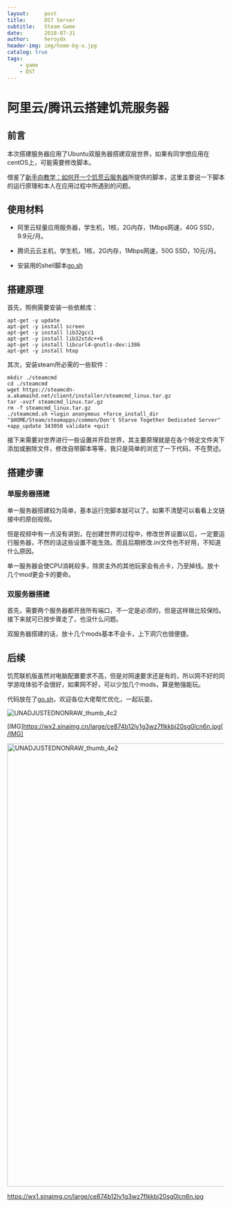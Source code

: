 ```yaml
---
layout:     post
title:      DST Server
subtitle:   Steam Game
date:       2018-07-31
author:     heroydx
header-img: img/home-bg-o.jpg
catalog: true
tags:
    - game
    - DST
---
```

# 阿里云/腾讯云搭建饥荒服务器 

## 前言

本次搭建服务器应用了Ubuntu双服务器搭建双层世界，如果有同学想应用在centOS上，可能需要修改脚本。

借鉴了[新手向教学：如何开一个饥荒云服务器](https://www.bilibili.com/video/av18548448/?p=2)所提供的脚本，这里主要说一下脚本的运行原理和本人在应用过程中所遇到的问题。

## 使用材料

- 阿里云轻量应用服务器，学生机，1核，2G内存，1Mbps网速，40G SSD，9.9元/月。 

- 腾讯云云主机，学生机，1核，2G内存，1Mbps网速，50G SSD，10元/月。

- 安装用的shell脚本[go.sh](https://github.com/heroydx/for_download/tree/master)

## 搭建原理

首先，照例需要安装一些依赖库：

    apt-get -y update
    apt-get -y install screen
    apt-get -y install lib32gcc1
	apt-get -y install lib32stdc++6
	apt-get -y install libcurl4-gnutls-dev:i386
	apt-get -y install htop

其次，安装steam所必需的一些软件：

    mkdir ./steamcmd
	cd ./steamcmd
	wget https://steamcdn-a.akamaihd.net/client/installer/steamcmd_linux.tar.gz
	tar -xvzf steamcmd_linux.tar.gz
	rm -f steamcmd_linux.tar.gz
	./steamcmd.sh +login anonymous +force_install_dir "$HOME/Steam/steamapps/common/Don't Starve Together Dedicated Server" +app_update 343050 validate +quit

接下来需要对世界进行一些设置并开启世界，其主要原理就是在各个特定文件夹下添加或删除文件，修改自带脚本等等，我只是简单的浏览了一下代码，不在赘述。

## 搭建步骤

### 单服务器搭建

单一服务器搭建较为简单，基本运行完脚本就可以了。如果不清楚可以看看上文链接中的原创视频。

但是视频中有一点没有讲到，在创建世界的过程中，修改世界设置以后，一定要运行服务器，不然的话这些设置不能生效。而且后期修改.ini文件也不好用，不知道什么原因。

单一服务器会使CPU消耗较多，除房主外的其他玩家会有点卡，乃至掉线。放十几个mod更会卡的要命。

### 双服务器搭建

首先，需要两个服务器都开放所有端口，不一定是必须的，但是这样做比较保险。接下来就可已按步骤走了，也没什么问题。

双服务器搭建的话，放十几个mods基本不会卡，上下洞穴也很便捷。

## 后续

饥荒联机版虽然对电脑配置要求不高，但是对网速要求还是有的，所以网不好的同学游戏体验不会很好，如果网不好，可以少加几个mods，算是勉强能玩。

代码放在了[go.sh](https://github.com/heroydx/for_download/tree/master)，欢迎各位大佬帮忙优化，一起玩耍。

![UNADJUSTEDNONRAW_thumb_4c2](https://wx3.sinaimg.cn/large/ce874b12ly1g3wyx2xmknj20lc0sggw6.jpg)

[IMG]https://wx2.sinaimg.cn/large/ce874b12ly1g3wz7flkkbj20sg0lcn6n.jpg[/IMG]

<img src="https://ws4.sinaimg.cn/large/ce874b12ly1g3wz7flkkbj20sg0lcn6n.jpg" alt="UNADJUSTEDNONRAW_thumb_4e2" width="1024" data-width="1024" data-height="768">

https://wx1.sinaimg.cn/large/ce874b12ly1g3wz7flkkbj20sg0lcn6n.jpg
